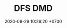---
layout: teamCard
permalink: /team/:title.html
categories: surjohto042024 norteMayo ljmy24 partido2 partido3  partido8 partido9 partido7
maincover: /assets/logos/DFS.png
puntosLJMAYO24: 14
date: 2020-08-29 10:29:20 +0700
title: DFS DMD
tag: johto042024
color: black
puntosLJ202404: 12
grupo: sur
background: '#F16C38'
cover: /assets/backCard.png
team: DRAGONFLIES GAMING DIAMOND
ID: DFS DMD
pj: 10
p1: ZODIAC
r1: 2
bg1: bg-warning
rr1: 1
pp1: DFS DMD
p2: DFS DMD
r2: 3
rr2: 0
bg2: bg-success
pp2: MBO
p3: DFS DMD
r3: 2
bg3: bg-info
rr3: 1
pp3: LAST BREATH
p4:  DFS RUBY
r4: 0
bg4: bg-success
rr4: 3
pp4: DFS DMD
p5:  no smite
r5: 3
bg5: bg-danger
rr5: 0
pp5: dfs dmd
p6: jas
r6: 0
rr6: 3
bg6: bg-success
pp6: dfs dmd
p7:  DFS DMD
r7: 0
rr7: 2
bg7: bg-danger
pp7: SOJ
p8:  DFS DMD
r8: 1
bg8: bg-warning
rr8: 2
pp8: T. SATISFACTION
p9:  DFS DMD
r9: 0
bg9: bg-danger
rr9: 3
pp9: S. VANGUARD
p10:  HGO
r10: 2
rr10: 1
bg10: bg-warning
pp10: DFS DMD
##torneos
rango: ACERO
bg: bg-johto 
torneo1: Lj my24
tps1: IN PROGRESS
tb1: card-johto
timg1: /assets/logos/LIGA-JOHTO.png
---